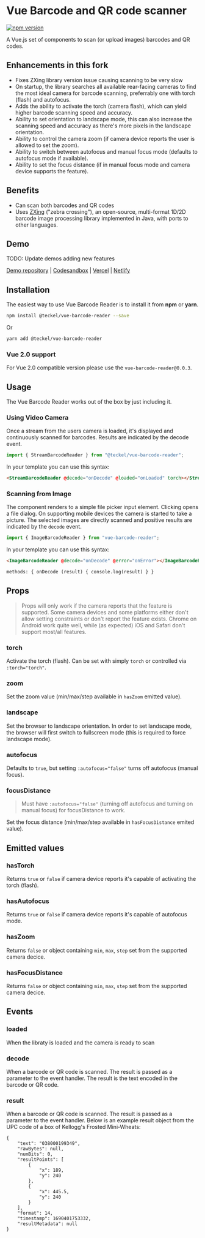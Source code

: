 # Vue Barcode and QR code scanner

[![npm version](https://badgen.net/npm/v/@teckel/vue-barcode-reader)](https://www.npmjs.com/package/@teckel/vue-barcode-reader)

A Vue.js set of components to scan (or upload images) barcodes and QR codes.

## Enhancements in this fork

* Fixes ZXing library version issue causing scanning to be very slow
* On startup, the library searches all available rear-facing cameras to find the most ideal camera for barcode scanning, preferrably one with torch (flash) and autofocus.
* Adds the ability to activate the torch (camera flash), which can yield higher barcode scanning speed and accuracy.
* Ability to set orientation to landscape mode, this can also increase the scanning speed and accuracy as there's more pixels in the landscape orientation.
* Ability to control the camera zoom (if camera device reports the user is allowed to set the zoom).
* Ability to switch between autofocus and manual focus mode (defaults to autofocus mode if available).
* Ability to set the focus distance (if in manual focus mode and camera device supports the feature).

## Benefits

- Can scan both barcodes and QR codes
- Uses [ZXing](https://github.com/zxing-js/library) ("zebra crossing"), an open-source, multi-format 1D/2D barcode image processing library implemented in Java, with ports to other languages.

## Demo

TODO: Update demos adding new features

[Demo repository](https://github.com/olefirenko/vue-barcode-reader-example) | [Codesandbox](https://codesandbox.io/s/vue-barcode-reader-demo-guj3f) | [Vercel](https://vue-barcode-reader-example-2iiz1fhbf-olefirenko.vercel.app/) | [Netlify](https://stupefied-meitner-58f299.netlify.app/)

## Installation

The easiest way to use Vue Barcode Reader is to install it from **npm** or **yarn**.

```sh
npm install @teckel/vue-barcode-reader --save
```

Or

```sh
yarn add @teckel/vue-barcode-reader
```

### Vue 2.0 support

For Vue 2.0 compatible version please use the `vue-barcode-reader@0.0.3`.

## Usage

The Vue Barcode Reader works out of the box by just including it.

### Using Video Camera

Once a stream from the users camera is loaded, it's displayed and continuously scanned for barcodes. Results are indicated by the decode event.

```js
import { StreamBarcodeReader } from "@teckel/vue-barcode-reader";
```

In your template you can use this syntax:

```html
<StreamBarcodeReader @decode="onDecode" @loaded="onLoaded" torch></StreamBarcodeReader>
```

### Scanning from Image

The component renders to a simple file picker input element. Clicking opens a file dialog. On supporting mobile devices the camera is started to take a picture. The selected images are directly scanned and positive results are indicated by the `decode` event.

```js
import { ImageBarcodeReader } from "vue-barcode-reader";
```

In your template you can use this syntax:

```html
<ImageBarcodeReader @decode="onDecode" @error="onError"></ImageBarcodeReader>
```

```html
methods: { onDecode (result) { console.log(result) } }
```

## Props

> Props will only work if the camera reports that the feature is supported.  Some camera devices and some platforms either don't allow setting constraints or don't report the feature exists.  Chrome on Android work quite well, while (as expected) iOS and Safari don't support most/all features.

### torch

Activate the torch (flash). Can be set with simply `torch` or controlled via `:torch="torch"`.

### zoom

Set the zoom value (min/max/step available in `hasZoom` emitted value).

### landscape

Set the browser to landscape orientation.  In order to set landscape mode, the browser will first switch to fullscreen mode (this is required to force landscape mode).

### autofocus

Defaults to `true`, but setting `:autofocus="false"` turns off autofocus (manual focus).

### focusDistance

> Must have `:autofocus="false"` (turning off autofocus and turning on manual focus) for focusDistance to work.

Set the focus distance (min/max/step available in `hasFocusDistance` emited value).

## Emitted values

### hasTorch

Returns `true` or `false` if camera device reports it's capable of activating the torch (flash).

### hasAutofocus

Returns `true` or `false` if camera device reports it's capable of autofocus mode.

### hasZoom

Returns `false` or object containing `min`, `max`, `step` set from the supported camera decice.

### hasFocusDistance

Returns `false` or object containing `min`, `max`, `step` set from the supported camera decice.


## Events

### loaded

When the libraty is loaded and the camera is ready to scan

### decode

When a barcode or QR code is scanned. The result is passed as a parameter to the event handler. The result is the text encoded in the barcode or QR code.

### result

When a barcode or QR code is scanned. The result is passed as a parameter to the event handler. Below is an example result object from the UPC code of a box of Kellogg's Frosted Mini-Wheats:

```
{
    "text": "038000199349",
    "rawBytes": null,
    "numBits": 0,
    "resultPoints": [
        {
            "x": 189,
            "y": 240
        },
        {
            "x": 445.5,
            "y": 240
        }
    ],
    "format": 14,
    "timestamp": 1690401753332,
    "resultMetadata": null
}
```
